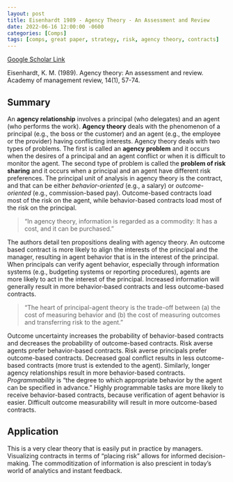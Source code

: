 ```yaml
---
layout: post
title: Eisenhardt 1989 - Agency Theory - An Assessment and Review
date: 2022-06-16 12:00:00 -0600
categories: [Comps]
tags: [comps, great paper, strategy, risk, agency theory, contracts]
---
```

[Google Scholar Link](https://scholar.google.com/scholar?hl=en&as_sdt=0%2C45&q=agency+theory+eisenhardt&btnG=)

Eisenhardt, K. M. (1989). Agency theory: An assessment and review. Academy of management review, 14(1), 57-74.

## Summary
An **agency relationship** involves a principal (who delegates) and an agent (who performs the work).  **Agency theory** deals with the phenomenon of a principal (e.g., the boss or the customer) and an agent (e.g., the employee or the provider) having conflicting interests.  Agency theory deals with two types of problems.  The first is called an **agency problem** and it occurs when the desires of a principal and an agent conflict or when it is difficult to monitor the agent.  The second type of problem is called the **problem of risk sharing** and it occurs when a principal and an agent have different risk preferences.  The principal unit of analysis in agency theory is the contract, and that can be either _behavior-oriented_ (e.g., a salary) or _outcome-oriented_ (e.g., commission-based pay).  Outcome-based contracts load most of the risk on the agent, while behavior-based contracts load most of the risk on the principal.

> “In agency theory, information is regarded as a commodity: It has a cost, and it can be purchased.”

The authors detail ten propositions dealing with agency theory.  An outcome based contract is more likely to align the interests of the principal and the manager, resulting in agent behavior that is in the interest of the principal.  When principals can verify agent behavior, especially through information systems (e.g., budgeting systems or reporting procedures), agents are more likely to act in the interest of the principal.  Increased information will generally result in more behavior-based contracts and less outcome-based contracts.

> “The heart of principal-agent theory is the trade-off between (a) the cost of measuring behavior and (b) the cost of measuring outcomes and transferring risk to the agent.”  

Outcome uncertainty increases the probability of behavior-based contracts and decreases the probability of outcome-based contracts.  Risk averse agents prefer behavior-based contracts.  Risk averse principals prefer outcome-based contracts.  Decreased goal conflict results in less outcome-based contracts (more trust is extended to the agent).  Similarly, longer agency relationships result in more behavior-based contracts.  _Programmability_ is “the degree to which appropriate behavior by the agent can be specified in advance.”  Highly programmable tasks are more likely to receive behavior-based contracts, because verification of agent behavior is easier.  Difficult outcome measurability will result in more outcome-based contracts.

## Application
This is a very clear theory that is easily put in practice by managers.  Visualizing contracts in terms of “placing risk” allows for informed decision-making.  The commoditization of information is also prescient in today’s world of analytics and instant feedback.